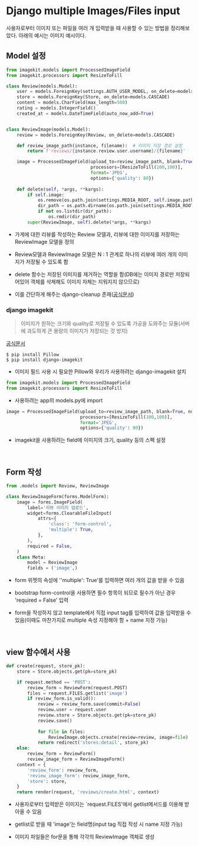 # Django multiple Images/Files input

사용자로부터 이미지 또는 파일을 여러 개 입력받을 때 사용할 수 있는 방법을 정리해보았다. 아래의 예시는 이미지 예시이다.

## Model 설정
```python
from imagekit.models import ProcessedImageField
from imagekit.processors import ResizeToFill

class Review(models.Model):
    user = models.ForeignKey(settings.AUTH_USER_MODEL, on_delete=models.CASCADE)
    store = models.ForeignKey(Store, on_delete=models.CASCADE)
    content = models.CharField(max_length=500)
    rating = models.IntegerField()
    created_at = models.DateTimeField(auto_now_add=True)


class ReviewImage(models.Model):
    review = models.ForeignKey(Review, on_delete=models.CASCADE)

    def review_image_path(instance, filename):  # 이미지 저장 경로 설정
        return f'reviews/{instance.review.user.username}/{filename}'

    image = ProcessedImageField(upload_to=review_image_path, blank=True, null=True,
                                processors=[ResizeToFill(100,100)],
                                format='JPEG',
                                options={'quality': 80})
    
    def delete(self, *args, **kargs):
        if self.image:
            os.remove(os.path.join(settings.MEDIA_ROOT, self.image.path))
            dir_path = os.path.dirname(os.path.join(settings.MEDIA_ROOT, self.image.name))
            if not os.listdir(dir_path):
                os.rmdir(dir_path)
        super(ReviewImage, self).delete(*args, **kargs)
```
- 가게에 대한 리뷰를 작성하는 Review 모델과, 리뷰에 대한 이미지를 저장하는 ReviewImage 모델을 정의

- Review모델과 ReviewImage 모델은 N : 1 관계로 하나의 리뷰에 여러 개의 이미지가 저장될 수 있도록 함

- delete 함수는 저장된 이미지를 제거하는 역할을 함(DB에는 이미지 경로만 저장되어있어 객체를 삭제해도 이미지 자체는 지워지지 않으므로)

- 이를 간단하게 해주는 django-cleanup 존재([공식문서](https://pypi.org/project/django-cleanup/))

### django imagekit

> 이미지가 원하는 크기와 quality로 저장될 수 있도록 가공을 도와주는 모듈(서버에 과도하게 큰 용량의 이미지가 저장되는 것 방지)

[공식문서](https://django-imagekit.readthedocs.io/en/latest/)

```
$ pip install Pillow
$ pip install django-imagekit
```
- 이미지 필드 사용 시 필요한 Pillow와 우리가 사용하려는 django-imagekit 설치

```python
from imagekit.models import ProcessedImageField
from imagekit.processors import ResizeToFill
```
- 사용하려는 app의 models.py에 import

```python
image = ProcessedImageField(upload_to=review_image_path, blank=True, null=True,
                            processors=[ResizeToFill(100,100)],
                            format='JPEG',
                            options={'quality': 80})
```
- imagekit을 사용하려는 field에 이미지의 크기, quality 등의 스펙 설정


<br>

## Form 작성
```python
from .models import Review, ReviewImage

class ReviewImageForm(forms.ModelForm):
    image = forms.ImageField(
        label='리뷰 이미지 업로드',
        widget=forms.ClearableFileInput(
            attrs={
                'class': 'form-control',
                'multiple': True,
            },
        ),
        required = False,
    )
    class Meta:
        model = ReviewImage
        fields = ('image',)
```
- form 위젯의 속성에 ''multiple': True'를 입력하면 여러 개의 값을 받을 수 있음

- bootstrap form-control을 사용하면 필수 항목이 되므로 필수가 아닌 경우 'required = False' 입력

- form을 작성하지 않고 template에서 직접 input tag를 입력하여 값을 입력받을 수 있음(이때도 마찬가지로 multiple 속성 지정해야 함 + name 지정 가능)


<br>

## view 함수에서 사용
```python
def create(request, store_pk):
    store = Store.objects.get(pk=store_pk)

    if request.method == 'POST':
        review_form = ReviewForm(request.POST)
        files = request.FILES.getlist('image')
        if review_form.is_valid():
            review = review_form.save(commit=False)
            review.user = request.user
            review.store = Store.objects.get(pk=store_pk)
            review.save()
            
            for file in files:
                ReviewImage.objects.create(review=review, image=file)
            return redirect('stores:detail', store_pk)
    else:
        review_form = ReviewForm()
        review_image_form = ReviewImageForm()
    context = {
        'review_form': review_form,
        'review_image_form': review_image_form,
        'store': store,
    }
    return render(request, 'reviews/create.html', context)
```
- 사용자로부터 입력받은 이미지는 `request.FILES'에서 getlist메서드를 이용해 받아올 수 있음

- getlist로 받을 때 'image'는 field명(input tag 직접 작성 시 name 지정 가능)

- 이미지 파일들은 for문을 통해 각각의 ReviewImage 객체로 생성
